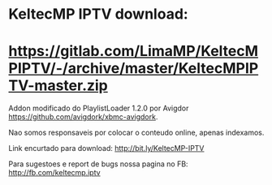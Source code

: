 # KeltecMP IPTV download:
# https://gitlab.com/LimaMP/KeltecMPIPTV/-/archive/master/KeltecMPIPTV-master.zip

Addon modificado do PlaylistLoader 1.2.0 por Avigdor https://github.com/avigdork/xbmc-avigdork.

Nao somos responsaveis por colocar o conteudo online, apenas indexamos.

Link encurtado para download: http://bit.ly/KeltecMP-IPTV

Para sugestoes e report de bugs nossa pagina no FB: http://fb.com/keltecmp.iptv
